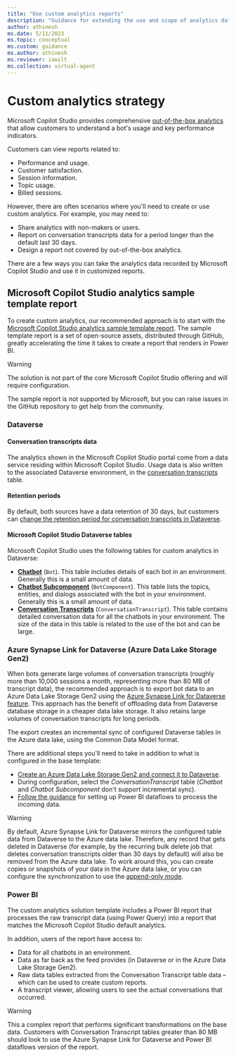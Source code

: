 ```yaml
---
title: "Use custom analytics reports"
description: "Guidance for extending the use and scope of analytics data in Microsoft Copilot Studio by using a custom report template. Use your data with Dataverse, Azure data lake storage, and Power BI."
author: athinesh
ms.date: 5/11/2023
ms.topic: conceptual
ms.custom: guidance
ms.author: athinesh
ms.reviewer: iawilt
ms.collection: virtual-agent
---
```


# Custom analytics strategy


Microsoft Copilot Studio provides comprehensive [out-of-the-box analytics](/power-virtual-agents/preview/analytics-overview) that allow customers to understand a bot's usage and key performance indicators.

Customers can view reports related to:

- Performance and usage.
- Customer satisfaction.
- Session information.
- Topic usage.
- Billed sessions.

However, there are often scenarios where you'll need to create or use custom analytics. For example, you may need to:

- Share analytics with non-makers or users.
- Report on conversation transcripts data for a period longer than the default last 30 days.
- Design a report not covered by out-of-the-box analytics.

There are a few ways you can take the analytics data recorded by Microsoft Copilot Studio and use it in customized reports. 

## Microsoft Copilot Studio analytics sample template report

To create custom analytics, our recommended approach is to start with the [Microsoft Copilot Studio analytics sample template report](https://aka.ms/PVAAnalytics).
The sample template report is a set of open-source assets, distributed through GitHub, greatly accelerating the time it takes to create a report that renders in Power BI.

> [!WARNING]
> The solution is not part of the core Microsoft Copilot Studio offering and will require configuration. 
>   
> The sample report is not supported by Microsoft, but you can raise issues in the GitHub repository to get help from the community.

### Dataverse

#### Conversation transcripts data

The analytics shown in the Microsoft Copilot Studio portal come from a data service residing within Microsoft Copilot Studio. Usage data is also written to the associated Dataverse environment, in the [conversation transcripts](/power-virtual-agents/analytics-sessions-transcripts) table.

#### Retention periods

By default, both sources have a data retention of 30 days, but customers can [change the retention period for conversation transcripts in Dataverse](/power-virtual-agents/analytics-sessions#change-the-default-period-of-session-transcript-retention).

#### Microsoft Copilot Studio Dataverse tables

Microsoft Copilot Studio uses the following tables for custom analytics in Dataverse:

- [**Chatbot**](/power-apps/developer/data-platform/reference/entities/bot) (`Bot`). This table includes details of each bot in an environment. Generally this is a small amount of data.
- [**Chatbot Subcomponent**](/power-apps/developer/data-platform/reference/entities/botcomponent) (`BotComponent`). This table lists the topics, entities, and dialogs associated with the bot in your environment. Generally this is a small amount of data.
- [**Conversation Transcripts**](/power-apps/developer/data-platform/reference/entities/conversationtranscript) (`ConversationTranscript`). This table contains detailed conversation data for all the chatbots in your environment. The size of the data in this table is related to the use of the bot and can be large.

### Azure Synapse Link for Dataverse (Azure Data Lake Storage Gen2)

When bots generate large volumes of conversation transcripts (roughly more than 10,000 sessions a month, representing more than 80 MB of transcript data), the recommended approach is to export bot data to an Azure Data Lake Storage Gen2 using the [Azure Synapse Link for Dataverse feature](/power-apps/maker/data-platform/export-to-data-lake). This approach has the benefit of offloading data from Dataverse database storage in a cheaper data lake storage. It also retains large volumes of conversation transcripts for long periods.

The export creates an incremental sync of configured Dataverse tables in the Azure data lake, using the Common Data Model format.

There are additional steps you'll need to take in addition to what is configured in the base template:

- [Create an Azure Data Lake Storage Gen2 and connect it to Dataverse](/power-apps/maker/data-platform/azure-synapse-link-synapse).
- During configuration, select the *ConversationTranscript* table (_Chatbot_ and _Chatbot Subcomponent_ don't support incremental sync).
- [Follow the guidance](https://github.com/microsoft/PowerVirtualAgentsSamples/tree/master/CustomAnalytics/DataFlowVersion) for setting up Power BI dataflows to process the incoming data.

> [!WARNING]
> By default, Azure Synapse Link for Dataverse mirrors the configured table data from Dataverse to the Azure data lake. Therefore, any record that gets deleted in Dataverse (for example, by the recurring bulk delete job that deletes conversation transcripts older than 30 days by default) will also be removed from the Azure data lake. To work around this, you can create copies or snapshots of your data in the Azure data lake, or you can configure the synchronization to use the [append-only mode](/power-apps/maker/data-platform/azure-synapse-link-advanced-configuration#in-place-updates-vs-append-only-writes).

### Power BI

The custom analytics solution template includes a Power BI report that processes the raw transcript data (using Power Query) into a report that matches the Microsoft Copilot Studio default analytics.

In addition, users of the report have access to:

- Data for all chatbots in an environment.
- Data as far back as the feed provides (in Dataverse or in the Azure Data Lake Storage Gen2).
- Raw data tables extracted from the Conversation Transcript table data – which can be used to create custom reports.
- A transcript viewer, allowing users to see the actual conversations that occurred.

> [!WARNING]
> This a complex report that performs significant transformations on the base data. Customers with Conversation Transcript tables greater than 80 MB should look to use the Azure Synapse Link for Dataverse and Power BI dataflows version of the report.
